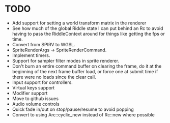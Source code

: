 # TODO

* Add support for setting a world transform matrix in the renderer
* See how much of the global Riddle state I can put behind an Rc to
  avoid having to pass the RiddleContext around for things like
  getting the fps or time.
* Convert from SPIRV to WGSL.
* SpriteRenderArgs -> SpriteRenderCommand.
* Implement timers.
* Support for sampler filter modes in sprite renderer.
* Don't burn an entire command buffer on clearing the frame, do it at the beginning of the next frame buffer load, or force one at submit time if there were no loads since the clear call.
* Input support for controllers.
* Virtual keys support
* Modifier support
* Move to github issues
* Audio volume controls
* Quick fade in/out on stop/pause/resume to avoid popping
* Convert to using Arc::cyclic_new instead of Rc::new where possible
